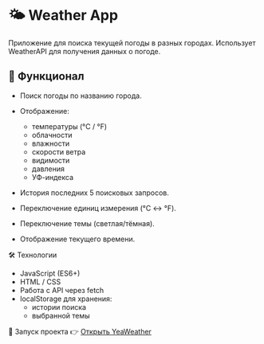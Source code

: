 # 🌤️ Weather App

Приложение для поиска текущей погоды в разных городах.
Использует WeatherAPI
для получения данных о погоде.

## 🚀 Функционал

- Поиск погоды по названию города.
- Отображение:

  - температуры (°C / °F)
  - облачности
  - влажности
  - скорости ветра
  - видимости
  - давления
  - УФ-индекса

- История последних 5 поисковых запросов.
- Переключение единиц измерения (°C ↔ °F).
- Переключение темы (светлая/тёмная).
- Отображение текущего времени.

🛠️ Технологии

- JavaScript (ES6+)
- HTML / CSS
- Работа с API через fetch
- localStorage для хранения:
  - истории поиска
  - выбранной темы

🚀 Запуск проекта
👉 [Открыть YeaWeather](https://pip74klo.github.io/YeaWeather/)
